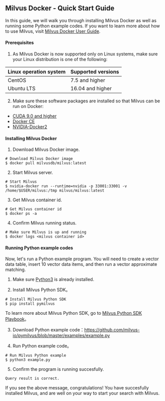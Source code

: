 ##  Milvus Docker - Quick Start Guide



In this guide, we will walk you through installing Milvus Docker as well as running some Python example codes. If you want to learn more about how to use Milvus, visit [Milvus Docker User Guide](https://github.com/milvus-io/docs/blob/master/UserGuide.md).

#### Prerequisites

1. As Milvus Docker is now supported only on Linux systems, make sure your Linux distribution is one of the following:

| Linux operation system | Supported versions          |
| :--------------------- | :--------------- |
| CentOS                 | 7.5 and higher   |
| Ubuntu LTS             | 16.04 and higher |

2. Make sure these software packages are installed so that Milvus can be run on Docker:

- [CUDA 9.0 and higher]( https://docs.nvidia.com/cuda/cuda-installation-guide-linux/index.html)
- [Docker CE]( https://docs.docker.com/install/)
- [NVIDIA-Docker2](https://github.com/NVIDIA/nvidia-docker)

#### Installing Milvus Docker

1. Download Milvus Docker image.

```shell
# Download Milvus Docker image
$ docker pull milvusdb/milvus:latest
```

2. Start Milvus server.

```shell
# Start Milvus
$ nvidia-docker run --runtime=nvidia -p 33001:33001 -v /home/$USER/milvus:/tmp milvus/milvus:latest
```

3. Get Milvus container id.

```shell
# Get Milvus container id
$ docker ps -a
```

4. Confirm Milvus running status.

```shell
# Make sure Milvus is up and running
$ docker logs <milvus container id>
```

#### Running Python example codes

Now, let's run a Python example program. You will need to create a vector data table, insert 10 vector data items, and then run a vector approximate matching.

1. Make sure [Python3](https://www.python.org/downloads/ ) is already installed. 

2. Install Milvus Python SDK。

```shell
# Install Milvus Python SDK
$ pip install pymilvus
```

To learn more about Milvus Python SDK, go to [Milvus Python SDK Playbook](https://pypi.org/project/pymilvus)。

3. Download Python example code：https://github.com/milvus-io/pymilvus/blob/master/examples/example.py

4. Run Python example code。

```shell
# Run Milvus Python example
$ python3 example.py
```

5. Confirm the program is running succesfully.

```shell
Query result is correct.
```
If you see the above message, congratulations! You have succesfully installed Milvus, and are well on your way to start your search with Milvus.

##

